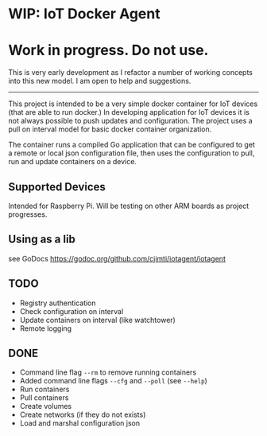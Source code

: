 # WIP: IoT Docker Agent

# Work in progress. Do not use.

This is very early development as I refactor a number of working concepts into this new model. I am open to help and suggestions.

----

This project is intended to be a very simple docker container for IoT devices (that are able to run docker.) In developing application for IoT devices it is not always possible to push updates and configuration. The project uses a pull on interval model for basic docker container organization.

The container runs a compiled Go application that can be configured to get a remote or local json configuration file, then uses the configuration to pull, run and update containers on a device.

## Supported Devices

Intended for Raspberry Pi. Will be testing on other ARM boards as project progresses.

## Using as a lib

see GoDocs
https://godoc.org/github.com/cjimti/iotagent/iotagent


## TODO

- Registry authentication
- Check configuration on interval
- Update containers on interval (like watchtower)
- Remote logging

## DONE

- Command line flag `--rm` to remove running containers
- Added command line flags `--cfg` and `--poll` (see `--help`)
- Run containers
- Pull containers
- Create volumes
- Create networks (if they do not exists)
- Load and marshal configuration json
